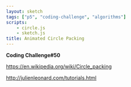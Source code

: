 ```yaml
---
layout: sketch
tags: ["p5", "coding-challenge", "algorithms"]
scripts: 
    - circle.js
    - sketch.js
title: Animated Circle Packing
---
```


**Coding Challenge#50**   


<https://en.wikipedia.org/wiki/Circle_packing>   

<http://julienleonard.com/tutorials.html>